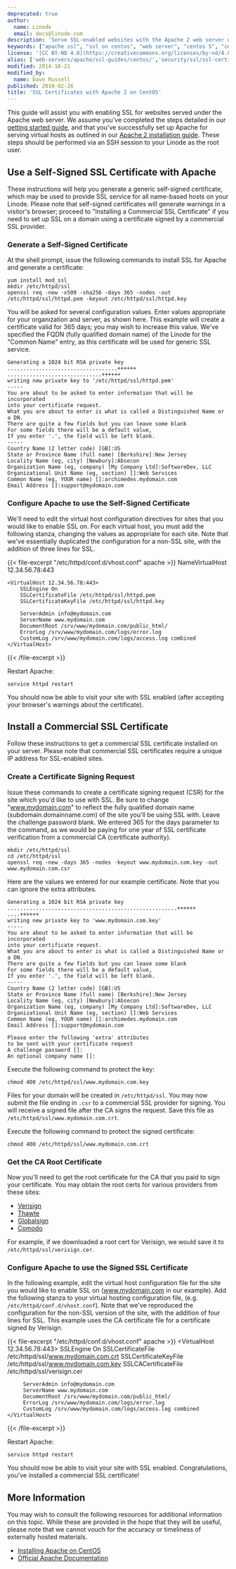 ```yaml
---
deprecated: true
author:
  name: Linode
  email: docs@linode.com
description: 'Serve SSL-enabled websites with the Apache 2 web server on CentOS.'
keywords: ["apache ssl", "ssl on centos", "web server", "centos 5", "centos 6", "centos 7"]
license: '[CC BY-ND 4.0](https://creativecommons.org/licenses/by-nd/4.0)'
alias: ['web-servers/apache/ssl-guides/centos/','security/ssl/ssl-certificates-with-apache-2-on-centos-5-6','web-servers/ssl/ssl-certificates-with-apache-2-on-centos-5-6']
modified: 2014-10-21
modified_by:
  name: Dave Russell
published: 2010-02-26
title: 'SSL Certificates with Apache 2 on CentOS'
---
```


This guide will assist you with enabling SSL for websites served under the Apache web server. We assume you've completed the steps detailed in our [getting started guide](/docs/getting-started/), and that you've successfully set up Apache for serving virtual hosts as outlined in our [Apache 2 installation guide](/docs/websites/apache/apache-2-web-server-on-centos-6). These steps should be performed via an SSH session to your Linode as the root user.

Use a Self-Signed SSL Certificate with Apache
---------------------------------------------

These instructions will help you generate a generic self-signed certificate, which may be used to provide SSL service for all name-based hosts on your Linode. Please note that self-signed certificates will generate warnings in a visitor's browser; proceed to "Installing a Commercial SSL Certificate" if you need to set up SSL on a domain using a certificate signed by a commercial SSL provider.

### Generate a Self-Signed Certificate

At the shell prompt, issue the following commands to install SSL for Apache and generate a certificate:

    yum install mod_ssl
    mkdir /etc/httpd/ssl
    openssl req -new -x509 -sha256 -days 365 -nodes -out /etc/httpd/ssl/httpd.pem -keyout /etc/httpd/ssl/httpd.key

You will be asked for several configuration values. Enter values appropriate for your organization and server, as shown here. This example will create a certificate valid for 365 days; you may wish to increase this value. We've specified the FQDN (fully qualified domain name) of the Linode for the "Common Name" entry, as this certificate will be used for generic SSL service.

    Generating a 1024 bit RSA private key
    ...................................++++++
    ..............................++++++
    writing new private key to '/etc/httpd/ssl/httpd.pem'
    -----
    You are about to be asked to enter information that will be incorporated
    into your certificate request.
    What you are about to enter is what is called a Distinguished Name or a DN.
    There are quite a few fields but you can leave some blank
    For some fields there will be a default value,
    If you enter '.', the field will be left blank.
    -----
    Country Name (2 letter code) [GB]:US
    State or Province Name (full name) [Berkshire]:New Jersey
    Locality Name (eg, city) [Newbury]:Absecon
    Organization Name (eg, company) [My Company Ltd]:SoftwareDev, LLC
    Organizational Unit Name (eg, section) []:Web Services
    Common Name (eg, YOUR name) []:archimedes.mydomain.com
    Email Address []:support@mydomain.com

### Configure Apache to use the Self-Signed Certificate

We'll need to edit the virtual host configuration directives for sites that you would like to enable SSL on. For each virtual host, you must add the following stanza, changing the values as appropriate for each site. Note that we've essentially duplicated the configuration for a non-SSL site, with the addition of three lines for SSL.

{{< file-excerpt "/etc/httpd/conf.d/vhost.conf" apache >}}
NameVirtualHost 12.34.56.78:443

    <VirtualHost 12.34.56.78:443>
        SSLEngine On
        SSLCertificateFile /etc/httpd/ssl/httpd.pem
        SSLCertificateKeyFile /etc/httpd/ssl/httpd.key

        ServerAdmin info@mydomain.com
        ServerName www.mydomain.com
        DocumentRoot /srv/www/mydomain.com/public_html/
        ErrorLog /srv/www/mydomain.com/logs/error.log
        CustomLog /srv/www/mydomain.com/logs/access.log combined
    </VirtualHost>
{{< /file-excerpt >}}


Restart Apache:

    service httpd restart

You should now be able to visit your site with SSL enabled (after accepting your browser's warnings about the certificate).

Install a Commercial SSL Certificate
------------------------------------

Follow these instructions to get a commercial SSL certificate installed on your server. Please note that commercial SSL certificates require a unique IP address for SSL-enabled sites.

### Create a Certificate Signing Request

Issue these commands to create a certificate signing request (CSR) for the site which you'd like to use with SSL. Be sure to change "www.mydomain.com" to reflect the fully qualified domain name (subdomain.domainname.com) of the site you'll be using SSL with. Leave the challenge password blank. We entered 365 for the days parameter to the command, as we would be paying for one year of SSL certificate verification from a commercial CA (certificate authority).

    mkdir /etc/httpd/ssl
    cd /etc/httpd/ssl
    openssl req -new -days 365 -nodes -keyout www.mydomain.com.key -out www.mydomain.com.csr

Here are the values we entered for our example certificate. Note that you can ignore the extra attributes.

    Generating a 1024 bit RSA private key
    ......................................................++++++
    ....++++++
    writing new private key to 'www.mydomain.com.key'
    -----
    You are about to be asked to enter information that will be incorporated
    into your certificate request.
    What you are about to enter is what is called a Distinguished Name or a DN.
    There are quite a few fields but you can leave some blank
    For some fields there will be a default value,
    If you enter '.', the field will be left blank.
    -----
    Country Name (2 letter code) [GB]:US
    State or Province Name (full name) [Berkshire]:New Jersey
    Locality Name (eg, city) [Newbury]:Absecon
    Organization Name (eg, company) [My Company Ltd]:SoftwareDev, LLC
    Organizational Unit Name (eg, section) []:Web Services
    Common Name (eg, YOUR name) []:archimedes.mydomain.com
    Email Address []:support@mydomain.com

    Please enter the following 'extra' attributes
    to be sent with your certificate request
    A challenge password []:
    An optional company name []:

Execute the following command to protect the key:

    chmod 400 /etc/httpd/ssl/www.mydomain.com.key

Files for your domain will be created in `/etc/httpd/ssl`. You may now submit the file ending in `.csr` to a commercial SSL provider for signing. You will receive a signed file after the CA signs the request. Save this file as `/etc/httpd/ssl/www.mydomain.com.crt`.

Execute the following command to protect the signed certificate:

    chmod 400 /etc/httpd/ssl/www.mydomain.com.crt

### Get the CA Root Certificate

Now you'll need to get the root certificate for the CA that you paid to sign your certificate. You may obtain the root certs for various providers from these sites:

-   [Verisign](https://knowledge.verisign.com/support/ssl-certificates-support/index.html)
-   [Thawte](http://www.thawte.com/roots/index.html)
-   [Globalsign](http://www.globalsign.com/en//)
-   [Comodo](https://support.comodo.com/index.php?_m=downloads&_a=view&parentcategoryid=1&pcid=0&nav=0)

For example, if we downloaded a root cert for Verisign, we would save it to `/etc/httpd/ssl/verisign.cer`.

### Configure Apache to use the Signed SSL Certificate

In the following example, edit the virtual host configuration file for the site you would like to enable SSL on (www.mydomain.com in our example). Add the following stanza to your virtual hosting configuration file, (e.g. `/etc/httpd/conf.d/vhost.conf`). Note that we've reproduced the configuration for the non-SSL version of the site, with the addition of four lines for SSL. This example uses the CA certificate file for a certificate signed by Verisign.

{{< file-excerpt "/etc/httpd/conf.d/vhost.conf" apache >}}
<VirtualHost 12.34.56.78:443>
         SSLEngine On
         SSLCertificateFile /etc/httpd/ssl/www.mydomain.com.crt
         SSLCertificateKeyFile /etc/httpd/ssl/www.mydomain.com.key
         SSLCACertificateFile /etc/httpd/ssl/verisign.cer

         ServerAdmin info@mydomain.com
         ServerName www.mydomain.com
         DocumentRoot /srv/www/mydomain.com/public_html/
         ErrorLog /srv/www/mydomain.com/logs/error.log
         CustomLog /srv/www/mydomain.com/logs/access.log combined
    </VirtualHost>
{{< /file-excerpt >}}


Restart Apache:

    service httpd restart

You should now be able to visit your site with SSL enabled. Congratulations, you've installed a commercial SSL certificate!

More Information
----------------

You may wish to consult the following resources for additional information on this topic. While these are provided in the hope that they will be useful, please note that we cannot vouch for the accuracy or timeliness of externally hosted materials.

- [Installing Apache on CentOS](/docs/websites/apache/apache-2-web-server-on-centos-6)
- [Official Apache Documentation](http://httpd.apache.org/docs/2.0/)



